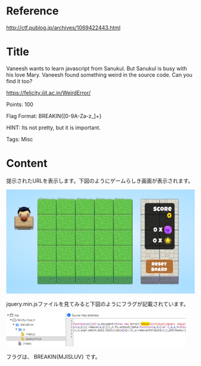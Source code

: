 # Reference

[//]: <> (文章所涉及到的技术点、WriteUp的链接)

http://ctf.publog.jp/archives/1069422443.html

# Title

[//]: <> (题目)

Vaneesh wants to learn javascript from Sanukul. But Sanukul is busy with his love Mary. Vaneesh found something weird in the source code. Can you find it too?

https://felicity.iiit.ac.in/WeirdError/

Points: 100

Flag Format: BREAKIN{[0-9A-Za-z_]+}

HINT: Its not pretty, but it is important.

Tags: Misc

# Content

[//]: <> (WriteUp内容)


提示されたURLを表示します。下図のようにゲームらしき画面が表示されます。

![](Resource/1.png)

jquery.min.jsファイルを見てみると下図のようにフラグが記載されています。

![](Resource/2.png)

フラグは、
BREAKIN{MJISLUV}
です。
